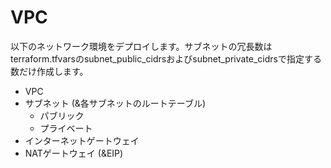 # VPC

以下のネットワーク環境をデプロイします。サブネットの冗長数はterraform.tfvarsのsubnet_public_cidrsおよびsubnet_private_cidrsで指定する数だけ作成します。

- VPC
- サブネット (&各サブネットのルートテーブル)
    - パブリック
    - プライベート
- インターネットゲートウェイ
- NATゲートウェイ (&EIP)
